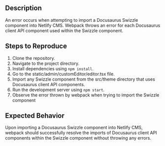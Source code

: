 ## Description

An error occurs when attempting to import a Docusaurus Swizzle component into Netlify CMS. Webpack throws an error for each Docusaurus client API component used within the Swizzle component.

## Steps to Reproduce

1. Clone the repository.
2. Navigate to the project directory.
3. Install dependencies using `npm install`.
4. Go to the static/admin/customEditor/editor.tsx file.
5. Import any Swizzle component from the src/theme directory that uses Docusaurus client API components.
6. Run the development server using `npm start`.
7. Observe the error thrown by webpack when trying to import the Swizzle component

## Expected Behavior

Upon importing a Docusaurus Swizzle component into Netlify CMS, webpack should successfully resolve the imports of Docusaurus client API components within the Swizzle component without throwing any errors.
